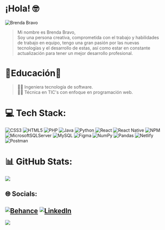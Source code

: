 # ¡Hola! 🤓
![Brenda Bravo](https://user-images.githubusercontent.com/95329519/149571915-313e518b-52d6-440f-96c0-88e723eb0adf.png)
>Mi nombre es Brenda Bravo, <br>
> Soy una persona creativa, comprometida con el trabajo y habilidades de trabajo en equipo, tengo una gran pasión por las nuevas tecnologías y el desarrollo de estas, así como estar en constante actualización para tener un mejor desarrollo profesional. 

# 📓Educación📓
> 👩‍🎓 Ingeniera tecnología de software. <br>
> 👩‍🎓 Técnica en TIC's con enfoque en programación web.




# 💻 Tech Stack:
![CSS3](https://img.shields.io/badge/css3-%231572B6.svg?style=for-the-badge&logo=css3&logoColor=white) ![HTML5](https://img.shields.io/badge/html5-%23E34F26.svg?style=for-the-badge&logo=html5&logoColor=white) ![PHP](https://img.shields.io/badge/php-%23777BB4.svg?style=for-the-badge&logo=php&logoColor=white) ![Java](https://img.shields.io/badge/java-%23ED8B00.svg?style=for-the-badge&logo=java&logoColor=white) ![Python](https://img.shields.io/badge/python-3670A0?style=for-the-badge&logo=python&logoColor=ffdd54) ![React](https://img.shields.io/badge/react-%2320232a.svg?style=for-the-badge&logo=react&logoColor=%2361DAFB) ![React Native](https://img.shields.io/badge/react_native-%2320232a.svg?style=for-the-badge&logo=react&logoColor=%2361DAFB) ![NPM](https://img.shields.io/badge/NPM-%23000000.svg?style=for-the-badge&logo=npm&logoColor=white) ![MicrosoftSQLServer](https://img.shields.io/badge/Microsoft%20SQL%20Sever-CC2927?style=for-the-badge&logo=microsoft%20sql%20server&logoColor=white) ![MySQL](https://img.shields.io/badge/mysql-%2300f.svg?style=for-the-badge&logo=mysql&logoColor=white) 	![Figma](https://img.shields.io/badge/figma-%23F24E1E.svg?style=for-the-badge&logo=figma&logoColor=white) ![NumPy](https://img.shields.io/badge/numpy-%23013243.svg?style=for-the-badge&logo=numpy&logoColor=white) ![Pandas](https://img.shields.io/badge/pandas-%23150458.svg?style=for-the-badge&logo=pandas&logoColor=white) ![Netlify](https://img.shields.io/badge/netlify-%23000000.svg?style=for-the-badge&logo=netlify&logoColor=#00C7B7) ![Postman](https://img.shields.io/badge/Postman-FF6C37?style=for-the-badge&logo=postman&logoColor=white)
# 📊 GitHub Stats:
![](https://github-readme-stats.vercel.app/api/top-langs/?username=BrendaBravoGz&theme=dark&hide_border=false&include_all_commits=false&count_private=false&layout=compact)
## 🌐 Socials:
[![Behance](https://img.shields.io/badge/Behance-1769ff?logo=behance&logoColor=white)](https://behance.net/BrendaBravoGz) [![LinkedIn](https://img.shields.io/badge/LinkedIn-%230077B5.svg?logo=linkedin&logoColor=white)](https://linkedin.com/in/BrendaBravoGz) 
---
[![](https://visitcount.itsvg.in/api?id=BrendaBravoGz&icon=0&color=0)](https://visitcount.itsvg.in)

<!-- Proudly created with GPRM ( https://gprm.itsvg.in ) -->
